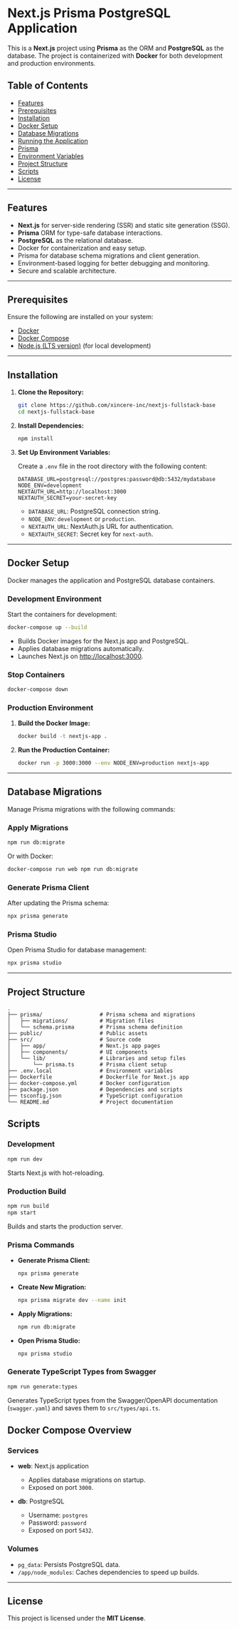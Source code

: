# Next.js Prisma PostgreSQL Application

This is a **Next.js** project using **Prisma** as the ORM and **PostgreSQL** as the database. The project is containerized with **Docker** for both development and production environments.

## Table of Contents

- [Features](#features)
- [Prerequisites](#prerequisites)
- [Installation](#installation)
- [Docker Setup](#docker-setup)
- [Database Migrations](#database-migrations)
- [Running the Application](#running-the-application)
- [Prisma](#prisma)
- [Environment Variables](#environment-variables)
- [Project Structure](#project-structure)
- [Scripts](#scripts)
- [License](#license)

---

## Features

- **Next.js** for server-side rendering (SSR) and static site generation (SSG).
- **Prisma** ORM for type-safe database interactions.
- **PostgreSQL** as the relational database.
- Docker for containerization and easy setup.
- Prisma for database schema migrations and client generation.
- Environment-based logging for better debugging and monitoring.
- Secure and scalable architecture.

---

## Prerequisites

Ensure the following are installed on your system:

- [Docker](https://docs.docker.com/get-docker/)
- [Docker Compose](https://docs.docker.com/compose/install/)
- [Node.js (LTS version)](https://nodejs.org/en/download/) (for local development)

---

## Installation

1. **Clone the Repository:**

   ```bash
   git clone https://github.com/xincere-inc/nextjs-fullstack-base
   cd nextjs-fullstack-base
   ```

2. **Install Dependencies:**

   ```bash
   npm install
   ```

3. **Set Up Environment Variables:**

   Create a `.env` file in the root directory with the following content:

   ```env
   DATABASE_URL=postgresql://postgres:password@db:5432/mydatabase
   NODE_ENV=development
   NEXTAUTH_URL=http://localhost:3000
   NEXTAUTH_SECRET=your-secret-key
   ```

   - `DATABASE_URL`: PostgreSQL connection string.
   - `NODE_ENV`: `development` or `production`.
   - `NEXTAUTH_URL`: NextAuth.js URL for authentication.
   - `NEXTAUTH_SECRET`: Secret key for `next-auth`.

---

## Docker Setup

Docker manages the application and PostgreSQL database containers.

### Development Environment

Start the containers for development:

```bash
docker-compose up --build
```

- Builds Docker images for the Next.js app and PostgreSQL.
- Applies database migrations automatically.
- Launches Next.js on [http://localhost:3000](http://localhost:3000).

### Stop Containers

```bash
docker-compose down
```

### Production Environment

1. **Build the Docker Image:**

   ```bash
   docker build -t nextjs-app .
   ```

2. **Run the Production Container:**

   ```bash
   docker run -p 3000:3000 --env NODE_ENV=production nextjs-app
   ```

---

## Database Migrations

Manage Prisma migrations with the following commands:

### Apply Migrations

```bash
npm run db:migrate
```

Or with Docker:

```bash
docker-compose run web npm run db:migrate
```

### Generate Prisma Client

After updating the Prisma schema:

```bash
npx prisma generate
```

### Prisma Studio

Open Prisma Studio for database management:

```bash
npx prisma studio
```

---

## Project Structure

```plaintext
.
├── prisma/                  # Prisma schema and migrations
│   ├── migrations/          # Migration files
│   └── schema.prisma        # Prisma schema definition
├── public/                  # Public assets
├── src/                     # Source code
│   ├── app/                 # Next.js app pages
│   ├── components/          # UI components
│   └── lib/                 # Libraries and setup files
│       └── prisma.ts        # Prisma client setup
├── .env.local               # Environment variables
├── Dockerfile               # Dockerfile for Next.js app
├── docker-compose.yml       # Docker configuration
├── package.json             # Dependencies and scripts
├── tsconfig.json            # TypeScript configuration
└── README.md                # Project documentation
```

## Scripts

### Development

```bash
npm run dev
```

Starts Next.js with hot-reloading.

### Production Build

```bash
npm run build
npm start
```

Builds and starts the production server.

### Prisma Commands

- **Generate Prisma Client:**

  ```bash
  npx prisma generate
  ```

- **Create New Migration:**

  ```bash
  npx prisma migrate dev --name init
  ```

- **Apply Migrations:**

  ```bash
  npm run db:migrate
  ```

- **Open Prisma Studio:**

  ```bash
  npx prisma studio
  ```

### Generate TypeScript Types from Swagger

```bash
npm run generate:types
```

Generates TypeScript types from the Swagger/OpenAPI documentation (`swagger.yaml`) and saves them to `src/types/api.ts`.

## Docker Compose Overview

### Services

- **web**: Next.js application

  - Applies database migrations on startup.
  - Exposed on port `3000`.

- **db**: PostgreSQL
  - Username: `postgres`
  - Password: `password`
  - Exposed on port `5432`.

### Volumes

- `pg_data`: Persists PostgreSQL data.
- `/app/node_modules`: Caches dependencies to speed up builds.

---

## License

This project is licensed under the **MIT License**.
